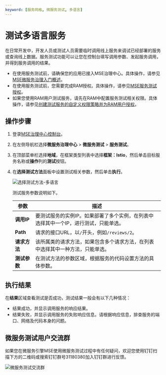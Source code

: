 ```yaml
---
keyword: [服务网格, 微服务测试, 多语言]
---
```


# 测试多语言服务

在日常开发中，开发人员或测试人员需要临时调用线上服务来调试已经部署的服务或查询线上数据。服务测试功能可以让您在控制台填写调用参数、发起服务调用，并得到服务调用的结果。

-   在使用服务测试前，请确保您的应用已接入MSE治理中心。具体操作，请参见[MSE微服务治理入门概述]()。
-   在使用服务测试前，您需要完成RAM授权。具体操作，请参见[MSE服务测试授权](/cn.zh-CN/微服务治理/权限管理/MSE服务测试授权.md)。
-   如果您使用RAM用户测试服务，请先在RAM中配置服务测试相关权限。具体操作，请参见[创建测试服务的自定义权限策略并为RAM用户授权](/cn.zh-CN/微服务治理/权限管理/MSE服务测试授权.md)。

## 操作步骤

1.  登录[MSE治理中心控制台](https://mse.console.aliyun.com/?spm=a2c4g.11186623.2.13.f90a6a60WiEx0N#/msc/home)。

2.  在左侧导航栏选择**微服务治理中心** \> **微服务测试** \> **服务测试**。

3.  在顶部菜单栏选择**地域**，在框架类型列表中选择**框架：Istio**，然后单击目标服务名称或**操作**列的**测试**按钮。

4.  在**选择测试方法**面板中设置测试相关参数，然后单击**执行**。

    ![选择测试方法-多语言](https://static-aliyun-doc.oss-accelerate.aliyuncs.com/assets/img/zh-CN/9371597161/p262062.png)

    测试服务参数说明如下。

    |参数|描述|
    |--|--|
    |**调用IP**|要测试服务的实例IP。如果部署了多个实例，在列表中选择其中一个IP，进行测试，只能单选。|
    |**Path**|请求的接口URL，以`/`开头，例如`/reviews/2`。|
    |**请求方法**|该所属类的请求方法，如果包含多个请求方法，在列表中选择其中一种方法，只能单选。|
    |**测试参数**|在测试方法的参数区域，根据服务的代码设置方法的具体参数。|


## 执行结果

在**结果**区域查看测试是否成功，测试结果一般会有以下几种情况：

-   结果成功，并显示调用服务的响应结果。
-   结果失败，并显示调用服务的失败响应信息。请根据响应信息，排查服务的端口、网络及代码本身的问题。

## 微服务测试用户交流群

如果您在微服务引擎MSE使用微服务测试过程中有任何疑问，欢迎您使用钉钉扫描下方的二维码或搜索钉钉群号31180380加入钉钉群进行反馈。

![微服务测试交流群](https://static-aliyun-doc.oss-accelerate.aliyuncs.com/assets/img/zh-CN/9780389061/p181621.png)

